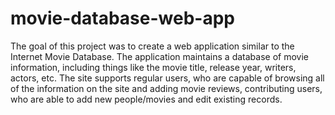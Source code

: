 # movie-database-web-app


The goal of this project was to create a web application similar to the Internet Movie Database. The application maintains a database of movie information, including things like the movie title, release year, writers, actors, etc. The site supports regular users, who are capable of browsing all of the information on the site and adding movie reviews, contributing users, who are able to add new people/movies and edit existing records.
